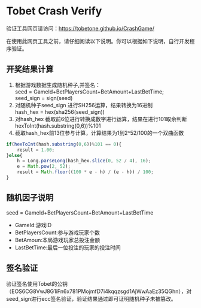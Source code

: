 # Tobet Crash Verify

验证工具网页请访问：https://tobetone.github.io/CrashGame/

在使用此网页工具之前，请仔细阅读以下说明。你可以根据如下说明，自行开发程序验证。
## 开奖结果计算
  1. 根据游戏数据生成随机种子,并签名：  
    seed = GameId+BetPlayersCount+BetAmount+LastBetTime;  
    seed_sign = sign(seed)  
  2. 对随机种子seed_sign 进行SH256运算，结果转换为16进制  
    hash_hex = hex(sha256(seed_sign)) 
  3. 对hash_hex 截取前6位进行转换成数字进行运算，结果在进行101取余判断
    hexToInt(hash.substring(0,6))%101
  4. 截取hash_hex前13位参与计算，计算结果为1到2^52/100的一个双曲函数  
  
```javascript
if(hexToInt(hash.substring(0,6))%101 == 0){  
    result = 1.00;  
}else{  
    h = Long.parseLong(hash_hex.slice(0, 52 / 4), 16);  
    e = Math.pow(2, 52);  
    result = Math.floor((100 * e - h) / (e - h)) / 100;  
}
```
## 随机因子说明
   seed = GameId+BetPlayersCount+BetAmount+LastBetTime
*  GameId:游戏ID
*  BetPlayersCount:参与游戏玩家个数
*  BetAmoun:本局游戏玩家总投注金额
*  LastBetTime:最后一位投注的玩家的投注时间
## 签名验证
   验证签名使用Tobet的公钥（EOS6CG8VwJ8G1iFn6x781PMojmfD7i4kqqzsgd1AjWwAaEz35QGhn），对seed_sign进行ecc签名验证，验证结果通过即可证明随机种子未被篡改。
